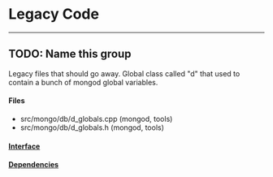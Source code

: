 # Legacy Code


-------------

## TODO: Name this group
Legacy files that should go away. Global class called "d" that used to contain a bunch of mongod  global variables.

#### Files
- src/mongo/db/d\_globals.cpp   (mongod, tools)
- src/mongo/db/d\_globals.h   (mongod, tools)

#### [Interface](interface/0)

#### [Dependencies](dependencies/0)
